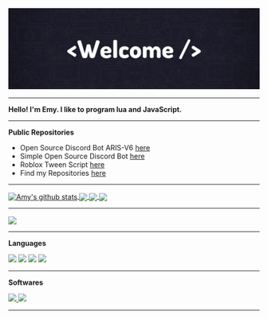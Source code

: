 <img src="https://github.com/TheEvilAmy/TheEvilAmy/blob/main/images/_TheEvilAmy%20__.png">

---

**Hello! I'm Emy. I like to program lua and JavaScript.**

---

**Public Repositories**

- Open Source Discord Bot ARIS-V6 [here](https://github.com/TheEvilAmy/open-source-aris_bot-v6)
- Simple Open Source Discord Bot [here](https://github.com/TheEvilAmy/Open-source-discordbot)
- Roblox Tween Script [here](https://github.com/TheEvilAmy/Roblox-Basic_Tween_Script)
- Find my Repositories [here](https://github.com/TheEvilAmy?tab=repositories)

---

<a href="">
  <img align="center" src="https://github-readme-stats-vert-eight.vercel.app/api?username=TheEvilAmy&theme=radical&show_icons=true&show_icons=true&include_all_commits=true&title_color=FFFFFF" alt="Amy's github stats" />
</a>
<a href="">
  <!-- Change the `github-readme-stats.anuraghazra1.vercel.app` to `github-readme-stats.vercel.app`  -->
  <img align="center" src="https://github-readme-stats-vert-eight.vercel.app/api/top-langs/?username=TheEvilAmy&layout=default&theme=radical&title_color=FFFFFF" />
</a>

<a href="https://discord.com/oauth2/authorize?client_id=819828470896132107&permissions=8&scope=bot">
  <!-- Change the `github-readme-stats.anuraghazra1.vercel.app` to `github-readme-stats.vercel.app`  -->
  <img align="center" src="https://github-readme-stats-vert-eight.vercel.app/api/pin/?username=TheEvilAmy&repo=ARIS&show_owner=false&theme=radical&title_color=FFFFFF" />
</a>

<a href="https://github.com/TheEvilAmy/Website">
  <!-- Change the `github-readme-stats.anuraghazra1.vercel.app` to `github-readme-stats.vercel.app`  -->
  <img align="center" src="https://github-readme-stats-vert-eight.vercel.app/api/pin/?username=TheEvilAmy&repo=Website&show_owner=false&theme=radical&title_color=FFFFFF" />
</a>

---
 
<a href="https://github.com/TheEvilAmy/Discord_Bot_Open_Source">
  <!-- Change the `github-readme-stats.anuraghazra1.vercel.app` to `github-readme-stats.vercel.app`  -->
  <img align="center" src="https://github-readme-stats-vert-eight.vercel.app/api/pin/?username=TheEvilAmy&repo=Discord_Bot_Open_Source&show_owner=false&theme=radical&title_color=FFFFFF" />
</a>

---

**Languages**  
      
<code><img height="30" src="https://img.shields.io/badge/Python-3776AB?style=for-the-badge&logo=python&logoColor=white"></code> 
<code><img height="30" src="https://img.shields.io/badge/JavaScript-F7DF1E?style=for-the-badge&logo=javascript&logoColor=black"></code> 
<code><img height="30" src="https://img.shields.io/badge/Node.js-43853D?style=for-the-badge&logo=node.js&logoColor=white"></code> 
<code><img height="30" src="https://img.shields.io/badge/Lua-2C2D72?style=for-the-badge&logo=lua&logoColor=white"></code> 


---

**Softwares**

<a href="https://unity.com/">
<code><img height="30" src="https://img.shields.io/badge/Unity-100000?style=for-the-badge&logo=unity&logoColor=white"></code> 
<a href="https://www.microsoft.com/en-us/resilience/remote-development-solutions?&ef_id=Cj0KCQjwjPaCBhDkARIsAISZN7QTzoMEwUqPCj1Sff0s6KIWavkNvTN8NyAG3-VmOoZEG4TOPunUSZQaArZ9EALw_wcB:G:s&OCID=AID2100424_SEM_Cj0KCQjwjPaCBhDkARIsAISZN7QTzoMEwUqPCj1Sff0s6KIWavkNvTN8NyAG3-VmOoZEG4TOPunUSZQaArZ9EALw_wcB:G:s">
<code><img height="30" src="https://img.shields.io/badge/Visual_Studio_Code-0078D4?style=for-the-badge&logo=visual%20studio%20code&logoColor=white"></code>

---
